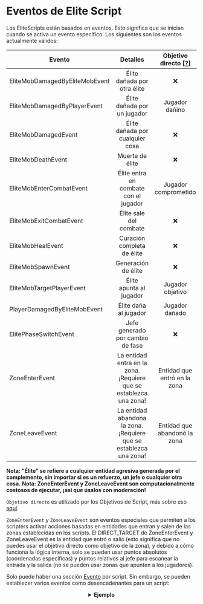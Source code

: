 # Eventos de Elite Script

Los EliteScripts están basados en eventos. Esto significa que se inician cuando se activa un evento específico. Los siguientes son los eventos actualmente válidos:

| Evento | Detalles | Objetivo directo [[?]($language$/elitemobs/elitescript_targets.md)] |
| --- | :-: |:----------------------------------------------------------------:|
| EliteMobDamagedByEliteMobEvent | Élite dañada por otra élite |                                ❌                                 |
| EliteMobDamagedByPlayerEvent | Élite dañada por un jugador |                         Jugador dañino                          |
| EliteMobDamagedEvent | Élite dañada por cualquier cosa |                                ❌                                 |
| EliteMobDeathEvent | Muerte de élite |                                ❌                                 |
| EliteMobEnterCombatEvent | Élite entra en combate con el jugador |                         Jugador comprometido                         |
| EliteMobExitCombatEvent | Élite sale del combate |                                ❌                                 |
| EliteMobHealEvent | Curación completa de élite |                                ❌                                 |
| EliteMobSpawnEvent | Generación de élite |                                ❌                                 |
| EliteMobTargetPlayerEvent | Élite apunta al jugador |                         Jugador objetivo                         |
| PlayerDamagedByEliteMobEvent | Élite daña al jugador |                          Jugador dañado                         |
| ElitePhaseSwitchEvent | Jefe generado por cambio de fase |                                ❌                                 |
| ZoneEnterEvent | La entidad entra en la zona. ¡Requiere que se establezca una zona! | Entidad que entró en la zona                                 |
| ZoneLeaveEvent | La entidad abandona la zona. ¡Requiere que se establezca una zona! | Entidad que abandonó la zona                                 |

**Nota: "Élite" se refiere a cualquier entidad agresiva generada por el complemento, sin importar si es un refuerzo, un jefe o cualquier otra cosa.**
**Nota: ZoneEnterEvent y ZoneLeaveEvent son computacionalmente costosos de ejecutar, ¡así que úsalos con moderación!**

`Objetivo directo` es utilizado por los Objetivos de Script, más sobre eso [aquí]($language$/elitemobs/elitescript_targets.md).

`ZoneEnterEvent` y `ZoneLeaveEvent` son eventos especiales que permiten a los scripters activar acciones basadas en entidades que entran y salen de las zonas establecidas en los scripts. El DIRECT_TARGET de ZoneEnterEvent y ZoneLeaveEvent es la entidad que entró o salió (esto significa que no puedes usar el objetivo directo como objetivo de la zona), y debido a cómo funciona la lógica interna, solo se pueden usar puntos absolutos (coordenadas específicas) y puntos relativos al jefe para escanear la entrada y la salida (no se pueden usar zonas que apunten a los jugadores).

Solo puede haber una sección [Evento]($language$/elitemobs/elitescript_events.md) por script. Sin embargo, se pueden establecer varios eventos como desencadenantes para un script:

<div align="center">

<details> 

<summary><b>Ejemplo</b></summary>

<div align="left">

```yaml
eliteScript:
  Ejemplo:
    Eventos:
    - EliteMobDamagedByPlayerEvent
    - EliteMobTargetPlayerEvent
    Acciones:
    - action: PUSH
      Target:
        targetType: SELF
      vValue: 0,.3,0
    Enfriamientos:
      local: 60
      global: 20
```

Este script haría que la élite saltara cuando un jugador la golpea o cuando apunta a un jugador.

</div>

</details>

</div>




